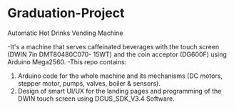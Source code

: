 # Graduation-Project
Automatic Hot Drinks Vending Machine

-It's a machine that serves caffeinated beverages with the touch screen (DWIN 7in DMT80480C070- 15WT) and the coin acceptor (DG600F) using Arduino Mega2560.
-This repo contains:
  1. Arduino code for the whole machine and its mechanisms (DC motors, stepper motor, pumps, valves, boiler & sensors).
  2. Design of smart UI/UX for the landing pages and programming of the DWIN touch screen using DGUS_SDK_V3.4 Software.
